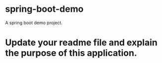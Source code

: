 # spring-boot-demo
A spring boot demo project.

# Update your readme file and explain the purpose of this application.
